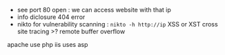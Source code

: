 - see port 80 open : we can access website with that ip
- info diclosure 404 error
- nikto for vulnerability scanning :
	`nikto -h http://ip`
XSS or XST cross site tracing >?
remote buffer overflow


apache use php
iis uses asp